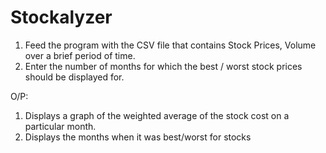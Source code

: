 # Stockalyzer

1. Feed the program with the CSV file that contains Stock Prices, Volume over a brief period of time.
2. Enter the number of months for which the best / worst stock prices should be displayed for.

O/P:
1. Displays a graph of the weighted average of the stock cost on a particular month.
2. Displays the months when it was best/worst for stocks
